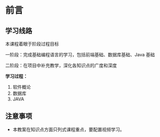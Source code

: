 # 前言

## 学习线路

本课程着眼于阶段过程目标

一阶段：完成基础编程语言的学习，包括前端基础、数据库基础、Java 基础

二阶段：在项目中补充教学，深化各知识点的广度和深度

**学习过程：**

1. 软件概论
2. 数据库
3. JAVA

## 注意事项

- 本教案在知识点方面只列式课程重点，要配置视频学习。
